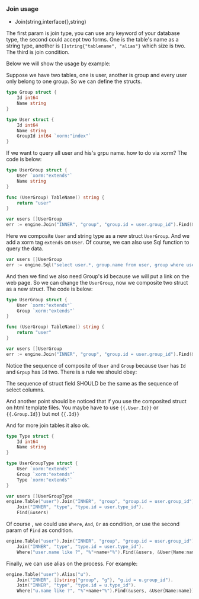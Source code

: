 ### Join usage

* Join(string,interface{},string)

The first param is join type, you can use any keyword of your database type, the second could accept two forms. One is the table's name as a string type, another is `[]string{"tablename", "alias"}` which size is two. The third is join condition.

Below we will show the usage by example:

Suppose we have two tables, one is user, another is group and every user only belong to one group. So we can define the structs.

```Go
type Group struct {
	Id int64
	Name string
}
```

```Go
type User struct {
	Id int64
	Name string
	GroupId int64 `xorm:"index"`
}
```

If we want to query all user and his's grpu name. how to do via xorm? The code is below:

```Go
type UserGroup struct {
    User `xorm:"extends"`
    Name string
}

func (UserGroup) TableName() string {
	return "user"
}

var users []UserGroup
err := engine.Join("INNER", "group", "group.id = user.group_id").Find(&users)
```

Here we composite `User` and string type as a new struct `UserGroup`. And we add a xorm tag `extends` on `User`. Of course, we can also use Sql function to query the data.

```Go
var users []UserGroup
err := engine.Sql("select user.*, group.name from user, group where user.group_id = group.id").Find(&users)
```

And then we find we also need Group's id because we will put a link on the web page. So we can change the `UserGroup`, now we composite two struct as a new struct. The code is below:

```Go
type UserGroup struct {
    User `xorm:"extends"`
    Group `xorm:"extends"`
}

func (UserGroup) TableName() string {
	return "user"
}

var users []UserGroup
err := engine.Join("INNER", "group", "group.id = user.group_id").Find(&users)
```

Notice the sequence of composite of `User` and `Group` because `User` has `Id` and `Grpup` has `Id` two. There is a rule we should obey:

The sequence of struct field SHOULD be the same as the sequence of select columns.

And another point should be noticed that if you use the composited struct on html template files. You maybe have to use `{{.User.Id}}` or `{{.Group.Id}}` but not `{{.Id}}`

And for more join tables it also ok.

```Go
type Type struct {
	Id int64
	Name string
}

type UserGroupType struct {
    User `xorm:"extends"`
    Group `xorm:"extends"`
    Type `xorm:"extends"`
}

var users []UserGroupType
engine.Table("user").Join("INNER", "group", "group.id = user.group_id").
	Join("INNER", "type", "type.id = user.type_id").
	Find(&users)
```

Of course , we could use `Where`, `And`, `Or` as condition, or use the second param of `Find` as condition.

```Go
engine.Table("user").Join("INNER", "group", "group.id = user.group_id").
	Join("INNER", "type", "type.id = user.type_id").
	Where("user.name like ?", "%"+name+"%").Find(&users, &User{Name:name})
```

Finally, we can use alias on the process. For example:

```Go
engine.Table("user").Alias("u").
	Join("INNER", []string{"group", "g"}, "g.id = u.group_id").
	Join("INNER", "type", "type.id = u.type_id").
	Where("u.name like ?", "%"+name+"%").Find(&users, &User{Name:name})
```

